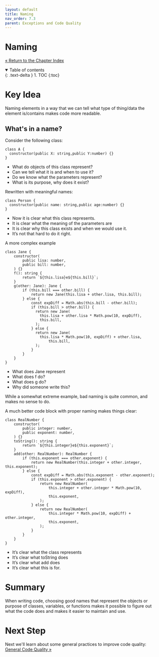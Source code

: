 ```yaml
---
layout: default
title: Naming
nav_order: 7.3
parent: Exceptions and Code Quality
---
```


# Naming
[&laquo; Return to the Chapter Index](index.md)

<details open markdown="block">
  <summary>
    Table of contents
  </summary>
  {: .text-delta }
1. TOC
{:toc}
</details>

# Key Idea
Naming elements in a way that we can tell what type of thing/data the element is/contains makes code more readable.
## What's in a name?
Consider the following class:
```
class A {
  constructor(public X: string,public Y:number) {}
}
```

* What do objects of this class represent?
* Can we tell what it is and when to use it?
* Do we know what the parameters represent?
* What is its purpose, why does it exist?

Rewritten with meaningful names:
```
class Person {
  constructor(public name: string,public age:number) {}
}
```
* Now it is clear what this class represents.
* It is clear what the meaning of the parameters are
* It is clear why this class exists and when we would use it.
* It’s not that hard to do it right.

A more complex example
```
class Jane {
	constructor(
		public lisa: number,
		public bill: number,
	) {}
	f(): string {
		return `${this.lisa}e${this.bill}`;
	}
	g(other: Jane): Jane {
		if (this.bill === other.bill) {
			return new Jane(this.lisa + other.lisa, this.bill);
		} else {
			const expDiff = Math.abs(this.bill - other.bill);
			if (this.bill > other.bill) {
			  return new Jane(
				this.lisa + other.lisa * Math.pow(10, expDiff),
				this.bill,
			  );
			} else {
			  return new Jane(
				this.lisa * Math.pow(10, expDiff) + other.lisa,
					this.bill,
			  );
			}
		}
	}
}

```
* What does Jane represent
* What does f do?
* What does g do?
* Why did someone write this?

While a somewhat extreme example, bad naming is quite common, and makes no sense to do.

A much better code block with proper naming makes things clear:
```
class RealNumber {
	constructor(
		public integer: number,
		public exponent: number,
	) {}
	toString(): string {
		return `${this.integer}e${this.exponent}`;
	}
	add(other: RealNumber): RealNumber {
		if (this.exponent === other.exponent) {
			return new RealNumber(this.integer + other.integer, this.exponent);
		} else {
			const expDiff = Math.abs(this.exponent - other.exponent);
			if (this.exponent > other.exponent) {
				return new RealNumber(
					this.integer + other.integer * Math.pow(10, expDiff),
					this.exponent,
				);
			} else {
				return new RealNumber(
					this.integer * Math.pow(10, expDiff) + other.integer,
					this.exponent,
				);
			}
		}
	}
}
```
* It’s clear what the class represents
* It’s clear what toString does
* It’s clear what add does
* It’s clear what this is for.


# Summary
When writing code, choosing good names that represent the objects or purpose of classes, variables, or functions makes it possible to figure out what the code does and makes it easier to maintain and use.

# Next Step

Next we'll learn about some general practices to improve code quality: [General Code Quality &raquo;](../7-exceptions_code_qual/general.md)
